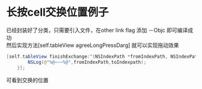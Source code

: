 # 长按cell交换位置例子

已经封装好了分类，只需要引入文件，在other link flag 添加 －Objc 即可编译成功<br /> 
然后实现方法[self.tableView agreeLongPressDarg] 就可以实现拖动效果<br /> 
```java  
[self.tableView finishExchange:^(NSIndexPath *fromIndexPath, NSIndexPath *toIndexpath) {
        NSLog(@"%@~~~%@",fromIndexPath,toIndexpath);
    }];
```
可看到交换的位置
